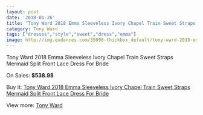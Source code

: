 ```yaml
---
layout: post
date: '2018-01-26'
title: "Tony Ward 2018 Emma Sleeveless Ivory Chapel Train Sweet Straps Mermaid Split Front Lace Dress For Bride"
category: Tony Ward
tags: ["dresses","style","sweet","dress","emma"]
image: http://img.eudances.com/35098-thickbox_default/tony-ward-2018-emma-sleeveless-ivory-chapel-train-sweet-straps-mermaid-split-front-lace-dress-for-bride.jpg
---
```

Tony Ward 2018 Emma Sleeveless Ivory Chapel Train Sweet Straps Mermaid Split Front Lace Dress For Bride

On Sales: **$538.98**
<a href="https://www.eudances.com/en/tony-ward/10575-tony-ward-2018-emma-sleeveless-ivory-chapel-train-sweet-straps-mermaid-split-front-lace-dress-for-bride.html"><amp-img layout="responsive" width="600" height="600" src="//img.eudances.com/35098-thickbox_default/tony-ward-2018-emma-sleeveless-ivory-chapel-train-sweet-straps-mermaid-split-front-lace-dress-for-bride.jpg" alt="Tony Ward 2018 Emma Sleeveless Ivory Chapel Train Sweet Straps Mermaid Split Front Lace Dress For Bride 0" /></a>
<a href="https://www.eudances.com/en/tony-ward/10575-tony-ward-2018-emma-sleeveless-ivory-chapel-train-sweet-straps-mermaid-split-front-lace-dress-for-bride.html"><amp-img layout="responsive" width="600" height="600" src="//img.eudances.com/35099-thickbox_default/tony-ward-2018-emma-sleeveless-ivory-chapel-train-sweet-straps-mermaid-split-front-lace-dress-for-bride.jpg" alt="Tony Ward 2018 Emma Sleeveless Ivory Chapel Train Sweet Straps Mermaid Split Front Lace Dress For Bride 1" /></a>

Buy it: [Tony Ward 2018 Emma Sleeveless Ivory Chapel Train Sweet Straps Mermaid Split Front Lace Dress For Bride](https://www.eudances.com/en/tony-ward/10575-tony-ward-2018-emma-sleeveless-ivory-chapel-train-sweet-straps-mermaid-split-front-lace-dress-for-bride.html "Tony Ward 2018 Emma Sleeveless Ivory Chapel Train Sweet Straps Mermaid Split Front Lace Dress For Bride")

View more: [Tony Ward](https://www.eudances.com/en/143-tony-ward "Tony Ward")